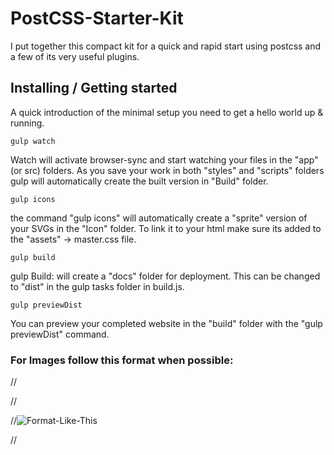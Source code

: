 
# PostCSS-Starter-Kit


I put together this compact kit for a quick and rapid start using postcss and
a few of its very useful plugins.

## Installing / Getting started

A quick introduction of the minimal setup you need to get a hello world up &
running.

```shell
gulp watch
```

Watch will activate browser-sync and start watching your files in the "app" (or src) folders. As you save your work in both "styles" and "scripts" folders gulp will automatically create
the built version in "Build" folder.

```shell
gulp icons
```

the command "gulp icons" will automatically create a "sprite" version of your
SVGs in the "Icon" folder. To link it to your html make sure its added to
the "assets" -> master.css file.

```shell
gulp build
```

gulp Build: will create a "docs" folder for deployment.
This can be changed to "dist" in the gulp tasks folder in build.js.

```shell
gulp previewDist
```

You can preview your completed website in the "build" folder
with the "gulp previewDist" command.





<!-- ######################################################### PERSONAL NOTES-->

### For Images follow this format when possible:

//<picture>

  //<source sizes="404px" data-srcset="assets/images/someSmallPicture.jpg 404w,
  assets/images/our-start-hi-dpi.jpg 808w" media="(min-width: 1020px)">


  //<img class="lazyload" data-srcset="assets/images/someLandscapPicture.jpg 800w,
  assets/images/our-start-landscape-hi-dpi.jpg 1600w" alt="Format-Like-This">

//</picture>
<!-- ##################################################### PERSONAL NOTES-- END>
